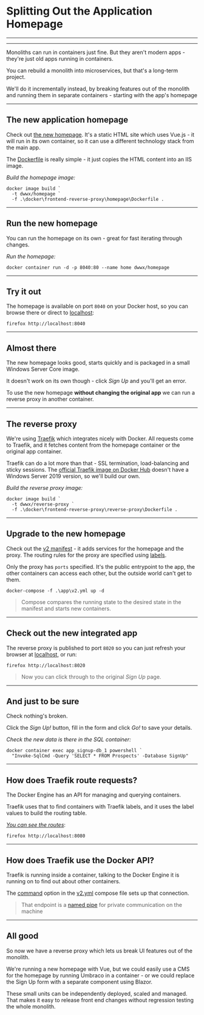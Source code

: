 ﻿# Splitting Out the Application Homepage

---

<section data-background-image="/img/frontend/Slide2.png">

---

Monoliths can run in containers just fine. But they aren't modern apps - they're just old apps running in containers.

You can rebuild a monolith into microservices, but that's a long-term project. 

We'll do it incrementally instead, by breaking features out of the monolith and running them in separate containers - starting with the app's homepage

---

## The new application homepage

Check out [the new homepage](./docker/frontend-reverse-proxy/homepage/index.html). It's a static HTML site which uses Vue.js - it will run in its own container, so it can use a different technology stack from the main app.

The [Dockerfile](./docker/frontend-reverse-proxy/homepage/Dockerfile) is really simple - it just copies the HTML content into an IIS image.

_Build the homepage image:_

```
docker image build `
  -t dwwx/homepage `
  -f .\docker\frontend-reverse-proxy\homepage\Dockerfile .
```

---

## Run the new homepage

You can run the homepage on its own - great for fast iterating through changes. 

_Run the homepage:_

```
docker container run -d -p 8040:80 --name home dwwx/homepage
```

---

## Try it out

The homepage is available on port `8040` on your Docker host, so you can browse there or direct to [localhost](http://localhost:8040):

```
firefox http://localhost:8040
```

---

## Almost there

The new homepage looks good, starts quickly and is packaged in a small Windows Server Core image.

It doesn't work on its own though - click _Sign Up_ and you'll get an error.

To use the new homepage **without changing the original app** we can run a reverse proxy in another container.

---

## The reverse proxy

We're using [Traefik](http://traefik.io) which integrates nicely with Docker. All requests come to Traefik, and it fetches content from the homepage container or the original app container.

Traefik can do a lot more than that - SSL termination, load-balancing and sticky sessions. The [official Traefik image on Docker Hub](https://docs.traefik.io/#the-official-docker-image) doesn't have a Windows Server 2019 version, so we'll build our own.

_Build the reverse proxy image:_

```
docker image build `
  -t dwwx/reverse-proxy `
  -f .\docker\frontend-reverse-proxy\reverse-proxy\Dockerfile .
```

---

## Upgrade to the new homepage

Check out the [v2 manifest](./app/v2.yml) - it adds services for the homepage and the proxy. The routing rules for the proxy are specified using [labels](https://docs.traefik.io/basics/#matchers).

Only the proxy has `ports` specified. It's the public entrypoint to the app, the other containers can access each other, but the outside world can't get to them.

```
docker-compose -f .\app\v2.yml up -d
```

> Compose compares the running state to the desired state in the manifest and starts new containers. 

---

## Check out the new integrated app

The reverse proxy is published to port `8020` so you can just refresh your browser at [localhost](http://localhost:8020), or run:

```
firefox http://localhost:8020
```

> Now you can click through to the original _Sign Up_ page.

---

## And just to be sure

Check nothing's broken. 

Click the _Sign Up!_ button, fill in the form and click _Go!_ to save your details.

_Check the new data is there in the SQL container:_

```
docker container exec app_signup-db_1 powershell `
  "Invoke-SqlCmd -Query 'SELECT * FROM Prospects' -Database SignUp"
```

---

## How does Traefik route requests?

The Docker Engine has an API for managing and querying containers. 

Traefik uses that to find containers with Traefik labels, and it uses the label values to build the routing table. 

_[You can see the routes](http://localhost:8080)_:

```
firefox http://localhost:8080
```

---

## How does Traefik use the Docker API?

Traefik is running inside a container, talking to the Docker Engine it is running on to find out about other containers. 

The [command](https://docs.docker.com/compose/compose-file/#command) option in the [v2.yml](./app/v2.yml) compose file sets up that connection.

> That endpoint is a [named pipe](https://blog.sixeyed.com/what-you-can-do-with-docker-in-windows-server-2019-that-you-couldnt-do-in-windows-server-2016/) for private communication on the machine

---

## All good

So now we have a reverse proxy which lets us break UI features out of the monolith. 

We're running a new homepage with Vue, but we could easily use a CMS for the homepage by running Umbraco in a container - or we could replace the Sign Up form with a separate component using Blazor.

These small units can be independently deployed, scaled and managed. That makes it easy to release front end changes without regression testing the whole monolith.
